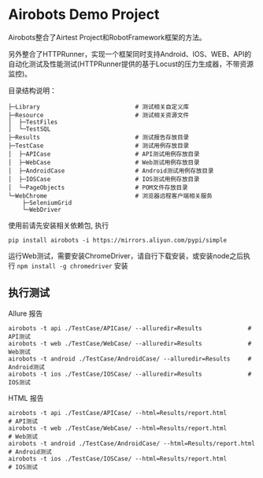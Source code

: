 # Airobots Demo Project

Airobots整合了Airtest Project和RobotFramework框架的方法。

另外整合了HTTPRunner，实现一个框架同时支持Android、IOS、WEB、API的自动化测试及性能测试(HTTPRunner提供的基于Locust的压力生成器，不带资源监控)。

目录结构说明：

    ├─Library                           # 测试相关自定义库
    ├─Resource                          # 测试相关资源文件
    │  ├─TestFiles
    │  └─TestSQL
    ├─Results                           # 测试报告存放目录
    ├─TestCase                          # 测试用例存放目录
    │  ├─APICase                        # API测试用例存放目录
    │  ├─WebCase                        # Web测试用例存放目录
    │  ├─AndroidCase                    # Android测试用例存放目录
    │  ├─IOSCase                        # IOS测试用例存放目录
    │  └─PageObjects                    # POM文件存放目录
    └─WebChrome                         # 浏览器远程客户端相关服务
        ├─SeleniumGrid
        └─WebDriver

使用前请先安装相关依赖包, 执行

```
pip install airobots -i https://mirrors.aliyun.com/pypi/simple
```

运行Web测试，需要安装ChromeDriver，请自行下载安装，或安装node之后执行 `npm install -g chromedriver` 安装


## 执行测试 

Allure 报告
```
airobots -t api ./TestCase/APICase/ --alluredir=Results             # API测试
airobots -t web ./TestCase/WebCase/ --alluredir=Results             # Web测试
airobots -t android ./TestCase/AndroidCase/ --alluredir=Results     # Android测试
airobots -t ios ./TestCase/IOSCase/ --alluredir=Results             # IOS测试
```

HTML 报告
```
airobots -t api ./TestCase/APICase/ --html=Results/report.html          # API测试
airobots -t web ./TestCase/WebCase/ --html=Results/report.html          # Web测试
airobots -t android ./TestCase/AndroidCase/ --html=Results/report.html  # Android测试
airobots -t ios ./TestCase/IOSCase/ --html=Results/report.html          # IOS测试
```